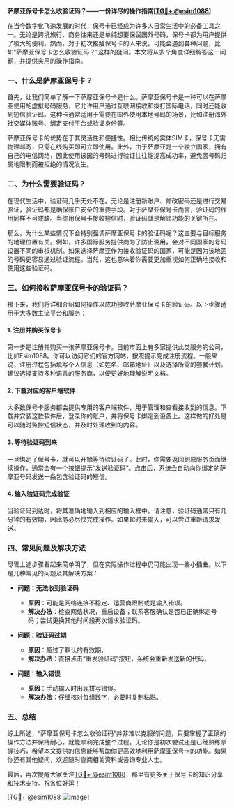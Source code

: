 **萨摩亚保号卡怎么收验证码？——一份详尽的操作指南[[TG💪+ @esim1088](https://t.me/s/esim1088)]**

在当今数字化飞速发展的时代，保号卡已经成为许多人日常生活中的必备工具之一。无论是跨境旅行、商务往来还是单纯想要保留国外号码，保号卡都为用户提供了极大的便利。然而，对于初次接触保号卡的人来说，可能会遇到各种问题，比如“萨摩亚保号卡怎么收验证码？”这样的疑问。本文将从多个角度详细解答这一问题，并提供实用的操作指南。

### 一、什么是萨摩亚保号卡？

首先，让我们简单了解一下萨摩亚保号卡是什么。萨摩亚保号卡是一种可以在萨摩亚使用的虚拟号码服务，它允许用户通过互联网接收和拨打国际电话，同时还能收到短信验证码。这种卡通常适用于需要在国外使用本地号码的场景，比如注册海外社交媒体账号、绑定支付平台或验证身份等。

萨摩亚保号卡的优势在于其灵活性和便捷性。相比传统的实体SIM卡，保号卡无需物理邮寄，只需在线购买即可立即使用。此外，由于萨摩亚是一个独立国家，拥有自己的电信网络，因此使用该国的号码进行验证往往能提高成功率，避免因号码归属地限制而被拒绝的情况发生。

### 二、为什么需要验证码？

在现代生活中，验证码几乎无处不在。无论是注册新账户、修改密码还是进行交易验证，验证码都是确保账户安全的重要手段。对于萨摩亚保号卡而言，验证码的作用同样不可或缺。当你用保号卡接收短信时，验证码就是解锁功能的关键所在。

那么，为什么某些情况下会特别强调萨摩亚保号卡的验证码呢？这主要与目标服务的地理位置有关。例如，许多国际服务提供商为了防止滥用，会对不同国家的号码设置不同的审核机制。如果选择萨摩亚作为接收验证码的国家，可能是因为该地区的号码更容易通过验证流程。当然，这也意味着你需要更加重视如何正确地接收和使用这些验证码。

### 三、如何接收萨摩亚保号卡的验证码？

接下来，我们将详细介绍如何操作以成功接收萨摩亚保号卡的验证码。以下步骤适用于大多数主流平台和服务：

#### 1. 注册并购买保号卡

第一步是注册并购买一张萨摩亚保号卡。目前市面上有多家提供此类服务的公司，比如Esim1088。你可以访问它们的官方网站，按照提示完成注册流程。一般来说，注册过程包括填写个人信息（如姓名、邮箱地址）以及选择所需的套餐计划。建议选择支持多种语言的服务商，以便更好地理解说明文档。

#### 2. 下载对应的客户端软件

大多数保号卡服务都会提供专用的客户端软件，用于管理和查看接收到的信息。下载并安装这款软件后，登录你的账户，并将保号卡绑定到设备上。这样做的好处是可以随时监控短信状态，并及时处理收到的内容。

#### 3. 等待验证码到来

一旦绑定了保号卡，就可以开始等待验证码了。此时，你需要返回到原服务页面继续操作，通常会有一个按钮提示“发送验证码”。点击后，系统会自动向你绑定的萨摩亚号码发送一条包含验证码的短信。

#### 4. 输入验证码完成验证

当验证码到达时，将其准确地输入到相应的输入框中。请注意，验证码通常只有几分钟的有效期，因此务必尽快完成操作。如果超时未输入，可以尝试重新请求发送。

### 四、常见问题及解决方法

尽管上述步骤看起来简单明了，但在实际操作过程中仍可能出现一些小插曲。以下是几种常见的问题及其解决方案：

- **问题：无法收到验证码**
  - **原因**：可能是网络连接不稳定、运营商限制或是输入错误。
  - **解决办法**：检查网络状况，重启设备；联系客服确认是否已正确绑定号码；尝试更换其他时间段再次请求验证码。

- **问题：验证码过期**
  - **原因**：超过了默认的有效期。
  - **解决办法**：直接点击“重发验证码”按钮，系统会重新发送新的代码。

- **问题：输入错误**
  - **原因**：手动输入时出现拼写错误。
  - **解决办法**：仔细核对每组数字，必要时复制粘贴。

### 五、总结

综上所述，“萨摩亚保号卡怎么收验证码”并非难以克服的问题，只要掌握了正确的操作方法并保持耐心，就能顺利完成整个过程。无论你是初次尝试还是已经熟练掌握技巧，希望本文提供的信息能够帮助你更高效地利用萨摩亚保号卡的功能。如果你还有其他疑问，欢迎随时查阅相关资料或咨询专业人士。

最后，再次提醒大家关注[TG💪+ @esim1088](https://t.me/s/esim1088)，那里有更多关于保号卡的知识分享和技术支持。祝各位好运！

[[TG💪+ @esim1088](https://t.me/s/esim1088) ![Image](https://i.postimg.cc/4NQfJmqS/Snipaste-2025-05-13-00-14-12.png)]